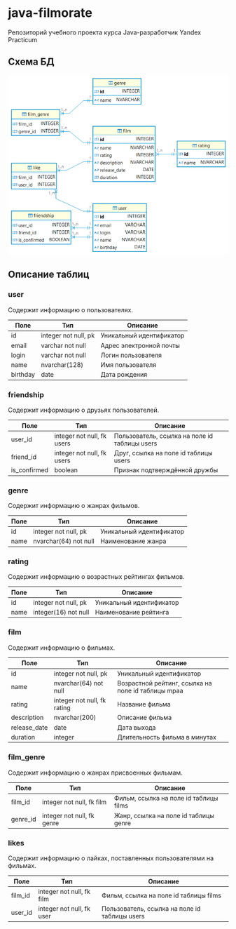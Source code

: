 # java-filmorate

Репозиторий учебного проекта курса Java-разработчик Yandex Practicum

## Схема БД

![диаграмма схемы БД](db-diagramm.png)

## Описание таблиц

### user

Содержит информацию о пользователях.

| Поле     | Тип                  | Описание                  |
|----------|----------------------|---------------------------|
| id       | integer not null, pk | Уникальный идентификатор  |
| email    | varchar not null     | Адрес электронной почты   |
| login    | varchar not null     | Логин пользователя        |
| name     | nvarchar(128)        | Имя пользователя          |
| birthday | date                 | Дата рождения             |

### friendship

Содержит информацию о друзьях пользователей.

| Поле         | Тип                        | Описание                                      |
|--------------|----------------------------|-----------------------------------------------|
| user_id      | integer not null, fk users | Пользователь, ссылка на поле id таблицы users |
| friend_id    | integer not null, fk users | Друг, ссылка на поле id таблицы users         |      
| is_confirmed | boolean                    | Признак подтверждённой дружбы                 | 

### genre

Содержит информацию о жанрах фильмов.

| Поле | Тип                   | Описание                 |
|------|-----------------------|--------------------------|
| id   | integer not null, pk  | Уникальный идентификатор |
| name | nvarchar(64) not null | Наименование жанра       |

### rating

Содержит информацию о возрастных рейтингах фильмов.

| Поле | Тип                  | Описание                 |
|------|----------------------|--------------------------|
| id   | integer not null, pk | Уникальный идентификатор |
| name | integer(16) not null | Наименование рейтинга    |

### film

Содержит информацию о фильмах.

| Поле         | Тип                         | Описание                                           |
|--------------|-----------------------------|----------------------------------------------------|
| id           | integer not null, pk        | Уникальный идентификатор                           |
| name         | nvarchar(64) not null       | Возрастной рейтинг, ссылка на поле id таблицы mpaa |
| rating       | integer not null, fk rating | Название фильма                                    |
| description  | nvarchar(200)               | Описание фильма                                    |
| release_date | date                        | Дата выхода                                        |
| duration     | integer                     | Длительность фильма в минутах                      |

### film_genre

Содержит информацию о жанрах присвоенных фильмам.

| Поле     | Тип                         | Описание                               |
|----------|-----------------------------|----------------------------------------|
| film_id  | integer not null, fk film   | Фильм, ссылка на поле id таблицы films |
| genre_id | integer not null, fk genre  | Жанр, ссылка на поле id таблицы genre  |

### likes

Содержит информацию о лайках, поставленных пользователями на фильмах.

| Поле    | Тип                       | Описание                                      |
|---------|---------------------------|-----------------------------------------------|
| film_id | integer not null, fk film | Фильм, ссылка на поле id таблицы films        |
| user_id | integer not null, fk user | Пользователь, ссылка на поле id таблицы users |